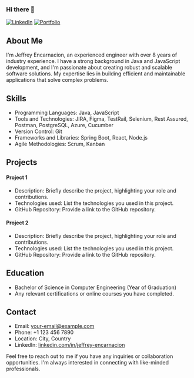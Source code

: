 ### Hi there 👋

<!--
**jeffenc/jeffenc** is a ✨ _special_ ✨ repository because its `README.md` (this file) appears on your GitHub profile.

Here are some ideas to get you started:

- 🔭 I’m currently working on ...
- 🌱 I’m currently learning ...
- 👯 I’m looking to collaborate on ...
- 🤔 I’m looking for help with ...
- 💬 Ask me about ...
- 📫 How to reach me: ...
- 😄 Pronouns: ...
- ⚡ Fun fact: ...
-->

[![LinkedIn](https://img.shields.io/badge/LinkedIn-Connect-blue?style=flat-square&logo=linkedin&logoColor=white)](https://www.linkedin.com/in/jeffrey-encarnacion)
[![Portfolio](https://img.shields.io/badge/Portfolio-Visit-ff69b4?style=flat-square)](https://www.yourportfolio.com)

## About Me

I'm Jeffrey Encarnacion, an experienced engineer with over 8 years of industry experience. I have a strong background in Java and JavaScript development, and I'm passionate about creating robust and scalable software solutions. My expertise lies in building efficient and maintainable applications that solve complex problems.

## Skills

- Programming Languages: Java, JavaScript
- Tools and Technologies: JIRA, Figma, TestRail, Selenium, Rest Assured, Postman, PostgreSQL, Azure, Cucumber
- Version Control: Git
- Frameworks and Libraries: Spring Boot, React, Node.js
- Agile Methodologies: Scrum, Kanban

## Projects

#### Project 1

- Description: Briefly describe the project, highlighting your role and contributions.
- Technologies used: List the technologies you used in this project.
- GitHub Repository: Provide a link to the GitHub repository.

#### Project 2

- Description: Briefly describe the project, highlighting your role and contributions.
- Technologies used: List the technologies you used in this project.
- GitHub Repository: Provide a link to the GitHub repository.

## Education

- Bachelor of Science in Computer Engineering (Year of Graduation)
- Any relevant certifications or online courses you have completed.

## Contact

- Email: your-email@example.com
- Phone: +1 123 456 7890
- Location: City, Country
- LinkedIn: [linkedin.com/in/jeffrey-encarnacion](https://www.linkedin.com/in/jeffrey-encarnacion)

Feel free to reach out to me if you have any inquiries or collaboration opportunities. I'm always interested in connecting with like-minded professionals.

